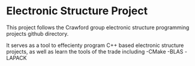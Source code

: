 # Electronic Structure Project

This project follows the Crawford group electronic structure programming projects github directory.  

It serves as a tool to effecienty program C++ based electronic structure projects, as well as learn the tools of the trade including
-CMake
-BLAS
-LAPACK
